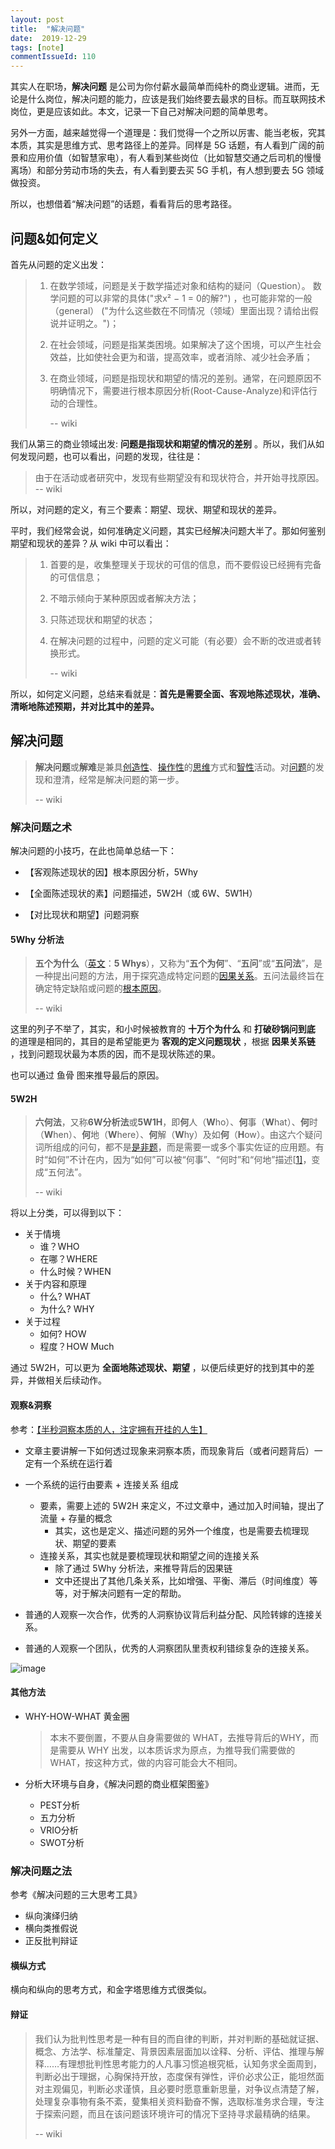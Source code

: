 ```yaml
---
layout: post
title:  "解决问题"
date:  2019-12-29
tags: [note]
commentIssueId: 110
---
```




其实人在职场，**解决问题** 是公司为你付薪水最简单而纯朴的商业逻辑。进而，无论是什么岗位，解决问题的能力，应该是我们始终要去最求的目标。而互联网技术岗位，更是应该如此。本文，记录一下自己对解决问题的简单思考。

另外一方面，越来越觉得一个道理是：我们觉得一个之所以厉害、能当老板，究其本质，其实是思维方式、思考路径上的差异。同样是 5G 话题，有人看到广阔的前景和应用价值（如智慧家电），有人看到某些岗位（比如智慧交通之后司机的慢慢离场）和部分劳动市场的失去，有人看到要去买 5G 手机，有人想到要去 5G 领域做投资。

所以，也想借着“解决问题”的话题，看看背后的思考路径。



## 问题&如何定义

首先从问题的定义出发：

> 1. 在数学领域，问题是关于数学描述对象和结构的疑问（Question）。 数学问题的可以非常的具体("求x² − 1 = 0的解?") ，也可能非常的一般（general） ("为什么这些数在不同情况（领域）里面出现？请给出假说并证明之。")；
>
> 2. 在社会领域，问题是指某类困境。如果解决了这个困境，可以产生社会效益，比如使社会更为和谐，提高效率，或者消除、减少社会矛盾；
>
> 3. 在商业领域，问题是指现状和期望的情况的差别。通常，在问题原因不明确情况下，需要进行根本原因分析(Root-Cause-Analyze)和评估行动的合理性。
>
>    -- wiki

我们从第三的商业领域出发: __问题是指现状和期望的情况的差别__ 。所以，我们从如何发现问题，也可以看出，问题的发现，往往是：

> 由于在活动或者研究中，发现有些期望没有和现状符合，并开始寻找原因。 -- wiki

所以，对问题的定义，有三个要素：期望、现状、期望和现状的差异。



平时，我们经常会说，如何准确定义问题，其实已经解决问题大半了。那如何鉴别期望和现状的差异？从 wiki 中可以看出：

> 1. 首要的是，收集整理关于现状的可信的信息，而不要假设已经拥有完备的可信信息；
>
> 2. 不暗示倾向于某种原因或者解决方法；
>
> 3. 只陈述现状和期望的状态；
>
> 4. 在解决问题的过程中，问题的定义可能（有必要）会不断的改进或者转换形式。
>
>    -- wiki

所以，如何定义问题，总结来看就是：**首先是需要全面、客观地陈述现状，准确、清晰地陈述预期，并对比其中的差异。** 



## 解决问题

> **解决问题**或**解难**是兼具[创造性](https://zh.wikipedia.org/wiki/創意思維)、[操作性](https://zh.wikipedia.org/wiki/操作定义)的[思维](https://zh.wikipedia.org/wiki/思维)方式和[智性](https://zh.wikipedia.org/wiki/智性)活动。对[问题](https://zh.wikipedia.org/wiki/问题)的发现和澄清，经常是解决问题的第一步。
>
> -- wiki



### 解决问题之术

解决问题的小技巧，在此也简单总结一下：

* 【客观陈述现状的因】根本原因分析，5Why

* 【全面陈述现状的素】问题描述，5W2H（或 6W、5W1H）

* 【对比现状和期望】问题洞察

  



#### 5Why 分析法

> **五个为什么**（[英文](https://zh.wikipedia.org/wiki/英文)：**5 Whys**），又称为“**五个为何**”、“**五问**”或“**五问法**”，是一种提出问题的方法，用于探究造成特定问题的[因果关系](https://zh.wikipedia.org/wiki/因果关系)。五问法最终旨在确定特定缺陷或问题的[根本原因](https://zh.wikipedia.org/wiki/根本原因)。
>
> -- wiki

这里的列子不举了，其实，和小时候被教育的 **十万个为什么** 和 **打破砂锅问到底** 的道理是相同的，其目的是希望能更为 **客观的定义问题现状** ，根据 **因果关系链** ，找到问题现状最为本质的因，而不是现状陈述的果。

也可以通过 鱼骨 图来推导最后的原因。



#### 5W2H 

> **六何法**，又称**6W分析法**或**5W1H**，即**何**人（**W**ho）、**何**事（**W**hat）、**何**时（**W**hen）、**何**地（**W**here）、**何**解（**W**hy）及如**何**（**H**ow）。由这六个疑问词所组成的问句，都不是[是非题](https://zh.wikipedia.org/wiki/是非題)，而是需要一或多个事实佐证的应用题。有时“如何”不计在内，因为“如何”可以被“何事”、“何时”和“何地”描述[[1\]](https://zh.wikipedia.org/wiki/六何法#cite_note-Hart-1)，变成“五何法”。
>
> -- wiki

将以上分类，可以得到以下：

- 关于情境
  - 谁？WHO
  - 在哪？WHERE
  - 什么时候？WHEN
- 关于内容和原理
  - 什么? WHAT
  - 为什么? WHY
- 关于过程
  - 如何? HOW
  - 程度？HOW Much

通过 5W2H，可以更为 **全面地陈述现状、期望** ，以便后续更好的找到其中的差异，并做相关后续动作。



#### 观察&洞察

参考：[【半秒洞察本质的人，注定拥有开挂的人生】](https://mp.weixin.qq.com/s/3EsllHGyPLHTEHtW6DQChA)

* 文章主要讲解一下如何透过现象来洞察本质，而现象背后（或者问题背后）一定有一个系统在运行着
* 一个系统的运行由要素 + 连接关系 组成
  * 要素，需要上述的 5W2H 来定义，不过文章中，通过加入时间轴，提出了流量 + 存量的概念
    * 其实，这也是定义、描述问题的另外一个维度，也是需要去梳理现状、期望的要素
  * 连接关系，其实也就是要梳理现状和期望之间的连接关系
    * 除了通过 5Why 分析法，来推导背后的因果链
    * 文中还提出了其他几条关系，比如增强、平衡、滞后（时间维度）等等，对于解决问题有一定的帮助。
* 普通的人观察一次合作，优秀的人洞察协议背后利益分配、风险转嫁的连接关系。

* 普通的人观察一个团队，优秀的人洞察团队里责权利错综复杂的连接关系。

![image](https://user-images.githubusercontent.com/7157346/71556991-7f662a00-2a7a-11ea-8d7e-b90aff3a1a69.png)





#### 其他方法

* WHY-HOW-WHAT 黄金圈

  > 本末不要倒置，不要从自身需要做的 WHAT，去推导背后的WHY，而是需要从 WHY 出发，以本质诉求为原点，为推导我们需要做的 WHAT，按这种方式，做的内容可能会大不相同。

* 分析大环境与自身，《解决问题的商业框架图鉴》

  * PEST分析 
  * 五力分析 
  * VRIO分析
  * SWOT分析 





### 解决问题之法

参考《解决问题的三大思考工具》

* 纵向演绎归纳
* 横向类推假说
* 正反批判辩证



#### 横纵方式

横向和纵向的思考方式，和金字塔思维方式很类似。



#### 辩证

> 我们认为批判性思考是一种有目的而自律的判断，并对判断的基础就证据、概念、方法学、标准釐定、背景因素层面加以诠释、分析、评估、推理与解释……有理想批判性思考能力的人凡事习惯追根究柢，认知务求全面周到，判断必出于理据，心胸保持开放，态度保有弹性，评价必求公正，能坦然面对主观偏见，判断必求谨慎，且必要时愿意重新思量，对争议点清楚了解，处理复杂事物有条不紊，蓃集相关资料勤奋不懈，选取标准务求合理，专注于探索问题，而且在该问题该环境许可的情况下坚持寻求最精确的结果。
>
> -- wiki







### 